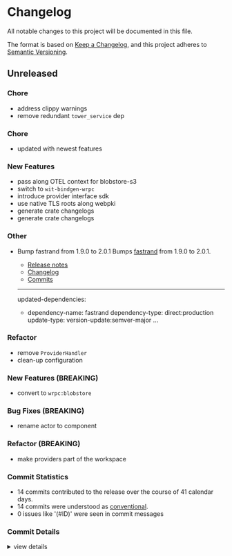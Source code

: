 # Changelog

All notable changes to this project will be documented in this file.

The format is based on [Keep a Changelog](https://keepachangelog.com/en/1.0.0/),
and this project adheres to [Semantic Versioning](https://semver.org/spec/v2.0.0.html).

## Unreleased

<csr-id-5957fce86a928c7398370547d0f43c9498185441/>
<csr-id-2badff2d8b7f791f8930272c3556bd9cf41c665b/>
<csr-id-e8f8d8732ca1ed01993aadc27a37bf66892633bc/>
<csr-id-8082135282f66b5d56fe6d14bb5ce6dc510d4b63/>
<csr-id-00b98e1f15f61c500f57f0f4cb3ccb29834d99a9/>
<csr-id-005b7073e6896f68aa64348fef44ae69305acaf7/>

### Chore

 - <csr-id-5957fce86a928c7398370547d0f43c9498185441/> address clippy warnings
 - <csr-id-2badff2d8b7f791f8930272c3556bd9cf41c665b/> remove redundant `tower_service` dep

### Chore

 - <csr-id-0f03f1f91210a4ed3fa64a4b07aebe8e56627ea6/> updated with newest features

### New Features

 - <csr-id-1e8fd3cacdd9eb097f3ec1f554858fabff76f5b9/> pass along OTEL context for blobstore-s3
 - <csr-id-322f471f9a8154224a50ec33517c9f5b1716d2d5/> switch to `wit-bindgen-wrpc`
 - <csr-id-a84492d15d154a272de33680f6338379fc036a3a/> introduce provider interface sdk
 - <csr-id-07b5e70a7f1321d184962d7197a8d98d1ecaaf71/> use native TLS roots along webpki
 - <csr-id-cda9f724d2d2e4ea55006a43b166d18875148c48/> generate crate changelogs
 - <csr-id-f986e39450676dc598b92f13cb6e52b9c3200c0b/> generate crate changelogs

### Other

 - <csr-id-e8f8d8732ca1ed01993aadc27a37bf66892633bc/> Bump fastrand from 1.9.0 to 2.0.1
   Bumps [fastrand](https://github.com/smol-rs/fastrand) from 1.9.0 to 2.0.1.
   - [Release notes](https://github.com/smol-rs/fastrand/releases)
   - [Changelog](https://github.com/smol-rs/fastrand/blob/master/CHANGELOG.md)
   - [Commits](https://github.com/smol-rs/fastrand/compare/v1.9.0...v2.0.1)
   
   ---
   updated-dependencies:
   - dependency-name: fastrand
     dependency-type: direct:production
     update-type: version-update:semver-major
   ...

### Refactor

 - <csr-id-8082135282f66b5d56fe6d14bb5ce6dc510d4b63/> remove `ProviderHandler`
 - <csr-id-00b98e1f15f61c500f57f0f4cb3ccb29834d99a9/> clean-up configuration

### New Features (BREAKING)

 - <csr-id-91874e9f4bf2b37b895a4654250203144e12815c/> convert to `wrpc:blobstore`

### Bug Fixes (BREAKING)

 - <csr-id-903955009340190283c813fa225bae514fb15c03/> rename actor to component

### Refactor (BREAKING)

 - <csr-id-005b7073e6896f68aa64348fef44ae69305acaf7/> make providers part of the workspace

### Commit Statistics

<csr-read-only-do-not-edit/>

 - 14 commits contributed to the release over the course of 41 calendar days.
 - 14 commits were understood as [conventional](https://www.conventionalcommits.org).
 - 0 issues like '(#ID)' were seen in commit messages

### Commit Details

<csr-read-only-do-not-edit/>

<details><summary>view details</summary>

 * **Uncategorized**
    - Updated with newest features ([`0f03f1f`](https://github.com/wasmCloud/wasmCloud/commit/0f03f1f91210a4ed3fa64a4b07aebe8e56627ea6))
    - Generate crate changelogs ([`f986e39`](https://github.com/wasmCloud/wasmCloud/commit/f986e39450676dc598b92f13cb6e52b9c3200c0b))
    - Pass along OTEL context for blobstore-s3 ([`1e8fd3c`](https://github.com/wasmCloud/wasmCloud/commit/1e8fd3cacdd9eb097f3ec1f554858fabff76f5b9))
    - Address clippy warnings ([`5957fce`](https://github.com/wasmCloud/wasmCloud/commit/5957fce86a928c7398370547d0f43c9498185441))
    - Rename actor to component ([`9039550`](https://github.com/wasmCloud/wasmCloud/commit/903955009340190283c813fa225bae514fb15c03))
    - Switch to `wit-bindgen-wrpc` ([`322f471`](https://github.com/wasmCloud/wasmCloud/commit/322f471f9a8154224a50ec33517c9f5b1716d2d5))
    - Remove `ProviderHandler` ([`8082135`](https://github.com/wasmCloud/wasmCloud/commit/8082135282f66b5d56fe6d14bb5ce6dc510d4b63))
    - Introduce provider interface sdk ([`a84492d`](https://github.com/wasmCloud/wasmCloud/commit/a84492d15d154a272de33680f6338379fc036a3a))
    - Use native TLS roots along webpki ([`07b5e70`](https://github.com/wasmCloud/wasmCloud/commit/07b5e70a7f1321d184962d7197a8d98d1ecaaf71))
    - Clean-up configuration ([`00b98e1`](https://github.com/wasmCloud/wasmCloud/commit/00b98e1f15f61c500f57f0f4cb3ccb29834d99a9))
    - Convert to `wrpc:blobstore` ([`91874e9`](https://github.com/wasmCloud/wasmCloud/commit/91874e9f4bf2b37b895a4654250203144e12815c))
    - Bump fastrand from 1.9.0 to 2.0.1 ([`e8f8d87`](https://github.com/wasmCloud/wasmCloud/commit/e8f8d8732ca1ed01993aadc27a37bf66892633bc))
    - Remove redundant `tower_service` dep ([`2badff2`](https://github.com/wasmCloud/wasmCloud/commit/2badff2d8b7f791f8930272c3556bd9cf41c665b))
    - Make providers part of the workspace ([`005b707`](https://github.com/wasmCloud/wasmCloud/commit/005b7073e6896f68aa64348fef44ae69305acaf7))
</details>


